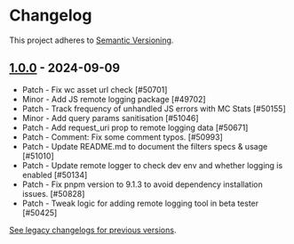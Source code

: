 # Changelog 

This project adheres to [Semantic Versioning](https://semver.org/spec/v2.0.0.html).

## [1.0.0](https://www.npmjs.com/package/@woocommerce/remote-logging/v/1.0.0) - 2024-09-09 

-   Patch - Fix wc asset url check [#50701]
-   Minor - Add JS remote logging package [#49702]
-   Patch - Track frequency of unhandled JS errors with MC Stats [#50155]
-   Minor - Add query params sanitisation [#51046]
-   Patch - Add request_uri prop to remote logging data [#50671]
-   Patch - Comment: Fix some comment typos. [#50993]
-   Patch - Update README.md to document the filters specs & usage [#51010]
-   Patch - Update remote logger to check dev env and whether logging is enabled [#50134]
-   Patch - Fix pnpm version to 9.1.3 to avoid dependency installation issues. [#50828]
-   Patch - Tweak logic for adding remote logging tool in beta tester [#50425]

[See legacy changelogs for previous versions](https://github.com/woocommerce/woocommerce/blob/68581955106947918d2b17607a01bdfdf22288a9/packages/js/remote-logging/CHANGELOG.md).
